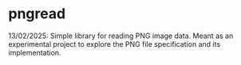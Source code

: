 # pngread
13/02/2025: Simple library for reading PNG image data. Meant as an experimental project to explore the PNG file specification and its implementation.
